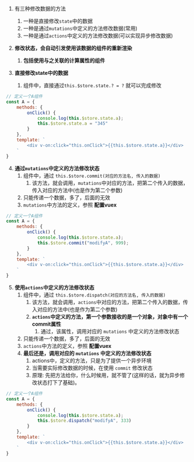 
1. 有三种修改数据的方法
   1. 一种是直接修改`state`中的数据
   2. 一种是通过`mutations`中定义的方法修改数据(常用)
   3. 一种是通过`actions`中定义的方法修改数据(可以实现异步修改数据)
2. **修改状态，会自动引发使用该数据的组件的重新渲染**
   1. **包括使用与之关联的计算属性的组件**


3. **直接修改state中的数据**
   1. 组件中，直接通过`this.$store.state.? = ?` 就可以完成修改
```js
// 定义一个A组件
const A = {
    methods: {
        onClick() {
            console.log(this.$store.state.a);
            this.$store.state.a = "345"
        }
    },
    template: `
        <div v-on:click="this.onClick">{{this.$store.state.a}}</div>
    `
}
```


4. **通过`mutations`中定义的方法修改状态**
   1. 组件中，通过 `this.$store.commit(对应的方法名, 传入的数据)`
      1. 该方法，就会调用，`mutations`中对应的方法，把第二个传入的数据，传入对应的方法中(也是作为第二个参数)
   2. 只能传递一个数据，多了，后面的无效
   3. `mutations`中方法的定义，参照 **配置vuex**
```js
// 定义一个A组件
const A = {
    methods: {
        onClick() {
            console.log(this.$store.state.a);
            this.$store.commit("modifyA", 999);
        }
    },
    template: `
        <div v-on:click="this.onClick">{{this.$store.state.a}}</div>
    `
}
```



5. **使用`actions`中定义的方法修改状态**
   1. 组件中，通过 `this.$store.dispatch(对应的方法名, 传入的数据)`
      1. 该方法，就会调用，`actions`中对应的方法，把第二个传入的数据，传入对应的方法中(也是作为第二个参数)
      2. **`actions`中定义的方法，第一个参数接收的是一个对象，对象中有一个commit属性**
         1. 通过，该属性，调用对应的 `mutations` 中定义的方法修改状态
   2. 只能传递一个数据，多了，后面的无效
   3. `actions`中方法的定义，参照 **配置vuex**
   4. **最后还是，调用对应的 `mutations` 中定义的方法修改状态**
      1. actions中，定义的方法，只是为了提供一个异步环境
      2. 当需要实际修改数据的时候，在使用 `commit` 修改状态
      3. 原理: 先把方法给你，什么时候用，就不管了(这样的话，就为异步修改状态打下了基础)。
```js
// 定义一个A组件
const A = {
    methods: {
        onClick() {
            console.log(this.$store.state.a);
            this.$store.dispatch("modifyA", 333)
        }
    },
    template: `
        <div v-on:click="this.onClick">{{this.$store.state.a}}</div>
    `
}
```